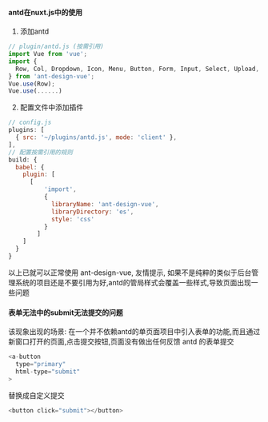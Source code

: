#### antd在nuxt.js中的使用
1. 添加antd
```js
// plugin/antd.js (按需引用)
import Vue from 'vue';
import {
  Row, Col, Dropdown, Icon, Menu, Button, Form, Input, Select, Upload, Table, Tag, Modal
} from 'ant-design-vue';
Vue.use(Row);
Vue.use(......)
```
2. 配置文件中添加插件
```js
// config.js
plugins: [
  { src: '~/plugins/antd.js', mode: 'client' },
],
// 配置按需引用的规则
build: {
  babel: {
    plugin: [
      [
          'import',
          {
            libraryName: 'ant-design-vue',
            libraryDirectory: 'es',
            style: 'css'
          }
        ]
    ]
  }
}
```

以上已就可以正常使用 ant-design-vue, 友情提示,  如果不是纯粹的类似于后台管理系统的项目还是不要引用为好,antd的管局样式会覆盖一些样式,导致页面出现一些问题

#### 表单无法中的submit无法提交的问题
该现象出现的场景: 在一个并不依赖antd的单页面项目中引入表单的功能,而且通过新窗口打开的页面,点击提交按钮,页面没有做出任何反馈
antd 的表单提交
```js
<a-button
  type="primary"
  html-type="submit"
>
```
替换成自定义提交
```js
<button click="submit"></button>
```

